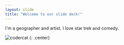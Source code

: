 ```yaml
---
layout: slide
title: "Welcome to our slide deck!"
---
```


I'm a geographer and artist. I love star trek and comedy. 

![codercat](https://octodex.github.com/images/scubatocat.jpg)
{: .center}
